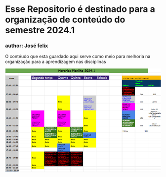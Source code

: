 # Esse Repositorio é destinado para a organização de conteúdo do semestre 2024.1 
### author: José felix 

O contéudo que esta guardado aqui serve como meio para melhoria na organização para a aprendizagem nas disciplinas

<img src="Horarios.png" alt="Imagem com Horarios">